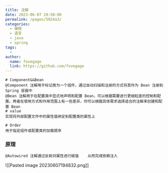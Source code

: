 ```yaml
---
title: 注解
date: 2023-06-07 19:50:00
permalink: /pages/5924a3/
categories:
  - 编程
  - 语言
  - java
  - spring
tags:
  - 
author: 
  name: fovegage
  link: https://github.com/fovegage
---
```

```
# Component&&Bean  
@Component 注解用于标记类为一个组件，通过自动扫描和注册的方式将其作为 Bean 注册到 Spring 容器中  
@Bean 注解用于在配置类中显式地声明和配置 Bean，可以根据需要进行更细粒度的控制和配置。两者在使用方式和作用范围上有一些差异，你可以根据具体需求选择适合的注解来创建和配置 Bean  
# value  
实现将外部配置文件中的属性值绑定到配置类的属性上

# Order
用于指定组件或配置类的加载顺序

```
### 原理
```
@Autowired 注解通过反射对属性进行赋值    从而完成依赖注入
```
![[Pasted image 20230607194832.png]]
